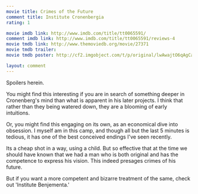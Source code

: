 ```yaml
---
movie title: Crimes of the Future
comment title: Institute Cronenbergia
rating: 1

movie imdb link: http://www.imdb.com/title/tt0065591/
comment imdb link: http://www.imdb.com/title/tt0065591/reviews-4
movie tmdb link: http://www.themoviedb.org/movie/27371
movie tmdb trailer: 
movie tmdb poster: http://cf2.imgobject.com/t/p/original/lwAwajtO6qAgCacmix5wNWdwGb7.jpg

layout: comment
---
```


Spoilers herein.

You might find this interesting if you are in search of something deeper in Cronenberg's mind than what is apparent in his later projects. I think that rather than they being watered down, they are a blooming of early intuitions.

Or, you might find this engaging on its own, as an economical dive into obsession. I myself am in this camp, and though all but the last 5 minutes is tedious, it has one of the best conceived endings I've seen recently.

Its a cheap shot in a way, using a child. But so effective that at the time we should have known that we had a man who is both original and has the competence to express his vision. This indeed presages crimes of his future.

But if you want a more competent and bizarre treatment of the same, check out 'Institute Benjementa.'